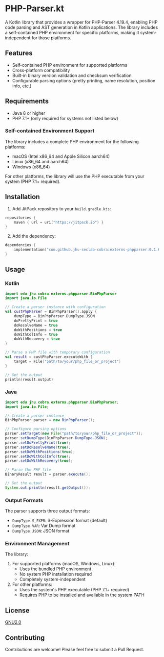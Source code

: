 # PHP-Parser.kt

A Kotlin library that provides a wrapper for PHP-Parser 4.19.4, enabling PHP code parsing and AST generation in Kotlin applications. The library includes a self-contained PHP environment for specific platforms, making it system-independent for those platforms.

## Features

- Self-contained PHP environment for supported platforms
- Cross-platform compatibility
- Built-in binary version validation and checksum verification
- Configurable parsing options (pretty printing, name resolution, position info, etc.)

## Requirements

- Java 8 or higher
- PHP 7.1+ (only required for systems not listed below)

### Self-contained Environment Support

The library includes a complete PHP environment for the following platforms:
- macOS (Intel x86_64 and Apple Silicon aarch64)
- Linux (x86_64 and aarch64)
- Windows (x86_64)

For other platforms, the library will use the PHP executable from your system (PHP 7.1+ required).

## Installation

1. Add JitPack repository to your `build.gradle.kts`:
```kotlin
repositories {
    maven { url = uri("https://jitpack.io") }
}
```

2. Add the dependency:
```kotlin
dependencies {
    implementation("com.github.jhu-seclab-cobra:externs-phpparser:0.1.0")
}
```

## Usage

### Kotlin

```kotlin
import edu.jhu.cobra.externs.phpparser.BinPhpParser
import java.io.File

// Create a parser instance with configuration
val custPhpParser = BinPhpParser().apply {
    dumpType = BinPhpParser.DumpType.JSON
    doPrettyPrint = true
    doResolveName = true
    doWithPositions = true
    doWithColInfo = true
    doWithRecovery = true
}

// Parse a PHP file with temporary configuration
val result = custPhpParser.executeWith {
    target = File("path/to/your/php_file_or_project")
}

// Get the output
println(result.output)
```

### Java

```java
import edu.jhu.cobra.externs.phpparser.BinPhpParser;
import java.io.File;

// Create a parser instance
BinPhpParser parser = new BinPhpParser();

// Configure parsing options
parser.setTarget(new File("path/to/your/php_file_or_project"));
parser.setDumpType(BinPhpParser.DumpType.JSON);
parser.setDoPrettyPrint(true);
parser.setDoResolveName(true);
parser.setDoWithPositions(true);
parser.setDoWithColInfo(true);
parser.setDoWithRecovery(true);

// Parse the PHP file
BinaryResult result = parser.execute();

// Get the output
System.out.println(result.getOutput());
```

### Output Formats

The parser supports three output formats:
- `DumpType.S_EXPR`: S-Expression format (default)
- `DumpType.VAR`: Var Dump format
- `DumpType.JSON`: JSON format

### Environment Management

The library:
1. For supported platforms (macOS, Windows, Linux):
   - Uses the bundled PHP environment
   - No system PHP installation required
   - Completely system-independent
2. For other platforms:
   - Uses the system's PHP executable (PHP 7.1+ required)
   - Requires PHP to be installed and available in the system PATH

## License

[GNU2.0](./LICENSE)

## Contributing

Contributions are welcome! Please feel free to submit a Pull Request.
